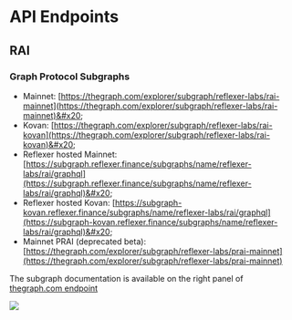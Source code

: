 # API Endpoints

## RAI

### Graph Protocol Subgraphs

* Mainnet: [https://thegraph.com/explorer/subgraph/reflexer-labs/rai-mainnet](https://thegraph.com/explorer/subgraph/reflexer-labs/rai-mainnet)&#x20;
* Kovan: [https://thegraph.com/explorer/subgraph/reflexer-labs/rai-kovan](https://thegraph.com/explorer/subgraph/reflexer-labs/rai-kovan)&#x20;
* Reflexer hosted Mainnet: [https://subgraph.reflexer.finance/subgraphs/name/reflexer-labs/rai/graphql](https://subgraph.reflexer.finance/subgraphs/name/reflexer-labs/rai/graphql)&#x20;
* Reflexer hosted Kovan: [https://subgraph-kovan.reflexer.finance/subgraphs/name/reflexer-labs/rai/graphql](https://subgraph-kovan.reflexer.finance/subgraphs/name/reflexer-labs/rai/graphql)&#x20;
* Mainnet PRAI (deprecated beta): [https://thegraph.com/explorer/subgraph/reflexer-labs/prai-mainnet](https://thegraph.com/explorer/subgraph/reflexer-labs/prai-mainnet)

The subgraph documentation is available on the right panel of[ thegraph.com endpoint ](https://thegraph.com/explorer/subgraph/reflexer-labs/rai-mainnet)

![](/assets/selection_436.png)
